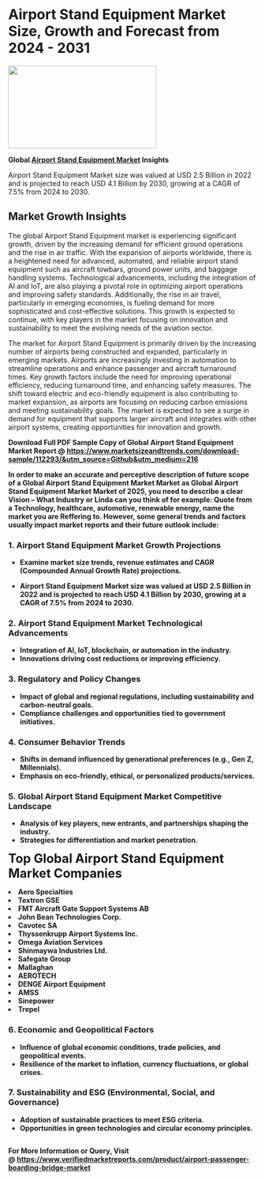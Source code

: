 <H1>Airport Stand Equipment Market Size, Growth and Forecast from 2024 - 2031</H1><img class="aligncenter size-medium wp-image-584254" src="https://thirdeyenews.in/wp-content/uploads/2024/09/Global-Market-Research-300x168.jpeg" alt="" width="300" height="168" /><p><strong>Global&nbsp;<a href="https://www.marketsizeandtrends.com/download-sample/112293/&amp;utm_source=Github&utm_medium=216">Airport Stand Equipment Market</a> Insights</strong></p><p>Airport Stand Equipment Market size was valued at USD 2.5 Billion in 2022 and is projected to reach USD 4.1 Billion by 2030, growing at a CAGR of 7.5% from 2024 to 2030.</p><p><h2>Market Growth Insights</h2> <p>The global Airport Stand Equipment market is experiencing significant growth, driven by the increasing demand for efficient ground operations and the rise in air traffic. With the expansion of airports worldwide, there is a heightened need for advanced, automated, and reliable airport stand equipment such as aircraft towbars, ground power units, and baggage handling systems. Technological advancements, including the integration of AI and IoT, are also playing a pivotal role in optimizing airport operations and improving safety standards. Additionally, the rise in air travel, particularly in emerging economies, is fueling demand for more sophisticated and cost-effective solutions. This growth is expected to continue, with key players in the market focusing on innovation and sustainability to meet the evolving needs of the aviation sector.</p> <p><strong></strong></p> <p>The market for Airport Stand Equipment is primarily driven by the increasing number of airports being constructed and expanded, particularly in emerging markets. Airports are increasingly investing in automation to streamline operations and enhance passenger and aircraft turnaround times. Key growth factors include the need for improving operational efficiency, reducing turnaround time, and enhancing safety measures. The shift toward electric and eco-friendly equipment is also contributing to market expansion, as airports are focusing on reducing carbon emissions and meeting sustainability goals. The market is expected to see a surge in demand for equipment that supports larger aircraft and integrates with other airport systems, creating opportunities for innovation and growth.</p> <p><strong></p><p><span class=""><strong>Download Full PDF Sample Copy of Global Airport Stand Equipment Market Report</strong> @ <a href="https://www.marketsizeandtrends.com/download-sample/112293/&amp;utm_source=Github&utm_medium=216" target="_blank">https://www.marketsizeandtrends.com/download-sample/112293/&amp;utm_source=Github&utm_medium=216</a></span></p><p>In order to make an accurate and perceptive description of future scope of a Global&nbsp;Airport Stand Equipment Market Market as Global&nbsp;Airport Stand Equipment Market Market of 2025, you need to describe a clear Vision &ndash; What Industry or Linda can you think of for example: Quote from a Technology, healthcare, automotive, renewable energy, name the market you are Reffering to. However, some general trends and factors usually impact market reports and their future outlook include:</p><h3>1.&nbsp;<strong>Airport Stand Equipment Market Growth Projections</strong></h3><ul><li>Examine market size trends, revenue estimates and CAGR (Compounded Annual Growth Rate) projections.</li><li><p>Airport Stand Equipment Market size was valued at USD 2.5 Billion in 2022 and is projected to reach USD 4.1 Billion by 2030, growing at a CAGR of 7.5% from 2024 to 2030.</p></li></ul><h3>2.&nbsp;<strong>Airport Stand Equipment Market Technological Advancements</strong></h3><ul><li>Integration of AI, IoT, blockchain, or automation in the industry.</li><li>Innovations driving cost reductions or improving efficiency.</li></ul><h3>3.&nbsp;<strong>Regulatory and Policy Changes</strong></h3><ul><li>Impact of global and regional regulations, including sustainability and carbon-neutral goals.</li><li>Compliance challenges and opportunities tied to government initiatives.</li></ul><h3>4.&nbsp;<strong>Consumer Behavior Trends</strong></h3><ul><li>Shifts in demand influenced by generational preferences (e.g., Gen Z, Millennials).</li><li>Emphasis on eco-friendly, ethical, or personalized products/services.</li></ul><h3>5.&nbsp;<strong>Global Airport Stand Equipment Market Competitive Landscape</strong></h3><ul><li>Analysis of key players, new entrants, and partnerships shaping the industry.</li><li>Strategies for differentiation and market penetration.</li></ul><p data-pm-slice="1 1 []"><span style="color: inherit; font-family: inherit; font-size: 25px;">Top Global Airport Stand Equipment Market Companies</span></p><div class="" data-test-id=""><p><li>Aero Specialties</li><li> Textron GSE</li><li> FMT Aircraft Gate Support Systems AB</li><li> John Bean Technologies Corp.</li><li> Cavotec SA</li><li> Thyssenkrupp Airport Systems Inc.</li><li> Omega Aviation Services</li><li> Shinmaywa Industries Ltd.</li><li> Safegate Group</li><li> Mallaghan</li><li> AEROTECH</li><li> DENGE Airport Equipment</li><li> AMSS</li><li> Sinepower</li><li> Trepel</li></p></div><h3>6.&nbsp;<strong>Economic and Geopolitical Factors</strong></h3><ul><li>Influence of global economic conditions, trade policies, and geopolitical events.</li><li>Resilience of the market to inflation, currency fluctuations, or global crises.</li></ul><h3>7.&nbsp;<strong>Sustainability and ESG (Environmental, Social, and Governance)</strong></h3><ul><li>Adoption of sustainable practices to meet ESG criteria.</li><li>Opportunities in green technologies and circular economy principles.</li></ul><h2><strong style="font-size: 14px;">For More Information or Query, Visit @&nbsp;</strong><a style="background-color: #ffffff; font-size: 14px;" href="https://www.marketsizeandtrends.com/report/airport-stand-equipment-market/" target="_blank">https://www.verifiedmarketreports.com/product/airport-passenger-boarding-bridge-market</a></h2>
